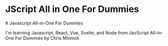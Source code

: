 <h1>JScript All in One For Dummies</h1>
# Javascript All-in-One For Dummies

I'm learning Javascript, React, Vue, Svelte, and Node
from JavScript All-in-One For Dummies by Chris Minnick

